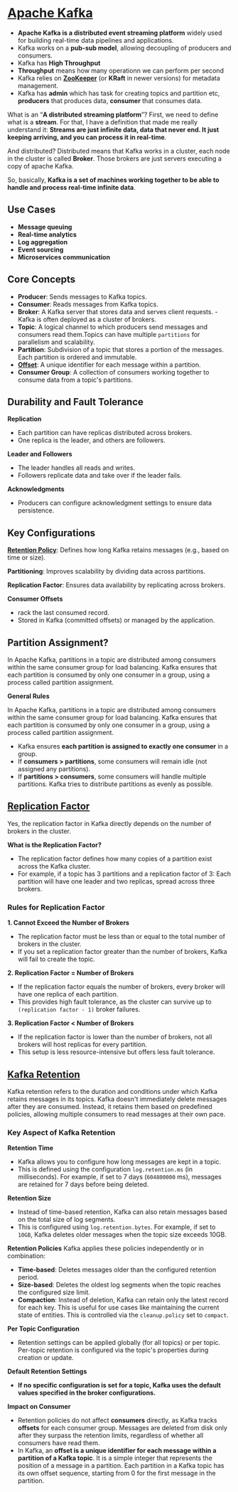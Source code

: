 # [Apache Kafka](https://medium.com/swlh/apache-kafka-what-is-and-how-it-works-e176ab31fcd5)
- **Apache Kafka is a distributed event streaming platform** widely used for building real-time data pipelines and applications.
- Kafka works on a **pub-sub model**, allowing decoupling of producers and consumers.
- Kafka has **High Throughput**
- **Throughput** means how many operationn we can perform per second
- Kafka relies on [**ZooKeeper**](https://www.openlogic.com/blog/using-kafka-zookeeper) (or **KRaft** in newer versions) for metadata management.
- Kafka has **admin** which has task for creating topics and partition etc, **producers** that produces data, **consumer** that consumes data.

What is an “**A distributed streaming platform**”? First, we need to define what is a **stream**. For that, I have a definition that made me really understand it: **Streams are just infinite data, data that never end. It just keeping arriving, and you can process it in real-time**.

And distributed? Distributed means that Kafka works in a cluster, each node in the cluster is called **Broker**. Those brokers are just servers executing a copy of apache Kafka.

So, basically, **Kafka is a set of machines working together to be able to handle and process real-time infinite data**.

## Use Cases
- **Message queuing**
- **Real-time analytics**
- **Log aggregation**
- **Event sourcing**
- **Microservices communication**

## Core Concepts
- **Producer**: Sends messages to Kafka topics.
- **Consumer**: Reads messages from Kafka topics.
- **Broker**: A Kafka server that stores data and serves client requests. - Kafka is often deployed as a cluster of brokers.
- **Topic**: A logical channel to which producers send messages and consumers read them.Topics can have multiple `partitions` for parallelism and scalability.
- **Partition**: Subdivision of a topic that stores a portion of the messages. Each partition is ordered and immutable. 
- **[Offset](https://www.redpanda.com/guides/kafka-architecture-kafka-offset)**: A unique identifier for each message within a partition.
- **Consumer Group**: A collection of consumers working together to consume data from a topic's partitions.

## Durability and Fault Tolerance
**Replication**
- Each partition can have replicas distributed across brokers.
- One replica is the leader, and others are followers.

**Leader and Followers**
- The leader handles all reads and writes.
- Followers replicate data and take over if the leader fails.

**Acknowledgments**
- Producers can configure acknowledgment settings to ensure data persistence.

## Key Configurations
**[Retention Policy](https://www.redpanda.com/guides/kafka-alternatives-kafka-retention)**: Defines how long Kafka retains messages (e.g., based on time or size).

**Partitioning**: Improves scalability by dividing data across partitions.

**Replication Factor**: Ensures data availability by replicating across brokers.

**Consumer Offsets**
- rack the last consumed record.
- Stored in Kafka (committed offsets) or managed by the application.

## Partition Assignment?
In Apache Kafka, partitions in a topic are distributed among consumers within the same consumer group for load balancing. Kafka ensures that each partition is consumed by only one consumer in a group, using a process called partition assignment.

**General Rules**

In Apache Kafka, partitions in a topic are distributed among consumers within the same consumer group for load balancing. Kafka ensures that each partition is consumed by only one consumer in a group, using a process called partition assignment.
- Kafka ensures **each partition is assigned to exactly one consumer** in a group.
- If **consumers > partitions**, some consumers will remain idle (not assigned any partitions).
- If **partitions > consumers**, some consumers will handle multiple partitions. Kafka tries to distribute partitions as evenly as possible.


## [Replication Factor](https://medium.com/@_amanarora/replication-in-kafka-58b39e91b64e)
Yes, the replication factor in Kafka directly depends on the number of brokers in the cluster.

**What is the Replication Factor?**
- The replication factor defines how many copies of a partition exist across the Kafka cluster.
- For example, if a topic has 3 partitions and a replication factor of 3: Each partition will have one leader and two replicas, spread across three brokers.

### Rules for Replication Factor
**1. Cannot Exceed the Number of Brokers**
- The replication factor must be less than or equal to the total number of brokers in the cluster.
- If you set a replication factor greater than the number of brokers, Kafka will fail to create the topic.

**2. Replication Factor = Number of Brokers**
- If the replication factor equals the number of brokers, every broker will have one replica of each partition.
- This provides high fault tolerance, as the cluster can survive up to `(replication factor - 1)` broker failures.

**3. Replication Factor < Number of Brokers**
- If the replication factor is lower than the number of brokers, not all brokers will host replicas for every partition.
- This setup is less resource-intensive but offers less fault tolerance.


## [Kafka Retention](https://www.redpanda.com/guides/kafka-alternatives-kafka-retention)
Kafka retention refers to the duration and conditions under which Kafka retains messages in its topics. Kafka doesn't immediately delete messages after they are consumed. Instead, it retains them based on predefined policies, allowing multiple consumers to read messages at their own pace.

### Key Aspect of Kafka Retention
**Retention Time**
- Kafka allows you to configure how long messages are kept in a topic.
- This is defined using the configuration `log.retention.ms` (in milliseconds). For example, if set to 7 days (`604800000` ms), messages are retained for 7 days before being deleted.

**Retention Size**
- Instead of time-based retention, Kafka can also retain messages based on the total size of log segments.
- This is configured using `log.retention.bytes`. For example, if set to `10GB`, Kafka deletes older messages when the topic size exceeds 10GB.

**Retention Policies**
Kafka applies these policies independently or in combination:

- **Time-based**: Deletes messages older than the configured retention period.
- **Size-based**: Deletes the oldest log segments when the topic reaches the configured size limit.
- **Compaction**: Instead of deletion, Kafka can retain only the latest record for each key. This is useful for use cases like maintaining the current state of entities. This is controlled via the `cleanup.policy` set to `compact`.

**Per Topic Configuration**
- Retention settings can be applied globally (for all topics) or per topic. Per-topic retention is configured via the topic's properties during creation or update.

**Default Retention Settings**
- **If no specific configuration is set for a topic, Kafka uses the default values specified in the broker configurations.**

**Impact on Consumer**
- Retention policies do not affect **consumers** directly, as Kafka tracks **offsets** for each consumer group. Messages are deleted from disk only after they surpass the retention limits, regardless of whether all consumers have read them.
- In Kafka, an **offset is a unique identifier for each message within a partition of a Kafka topic**. It is a simple integer that represents the position of a message in a partition. Each partition in a Kafka topic has its own offset sequence, starting from 0 for the first message in the partition.